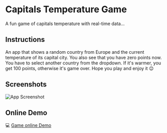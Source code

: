 
# Capitals Temperature Game

A fun game of capitals temperature with real-time data...


## Instructions
An app that shows a random country from Europe and the current temperature of its capital city. You also see that you have zero points now. You have to select another country from the dropdown. If it's warmer, you get 100 points, otherwise it's game over.
Hope you play and enjoy it 😉


## Screenshots

![App Screenshot]([https://github-production-user-asset-6210df.s3.amazonaws.com/73791490/293424893-fb73368a-52f7-4f8f-83f5-be84c3d070d1.jpg](https://github-production-user-asset-6210df.s3.amazonaws.com/73791490/296859458-edc83b8f-c524-4a3f-896d-34cc8421a2c4.jpg))


## Online Demo

💻 [Game online Demo](https://gtngame.vercel.app//)
